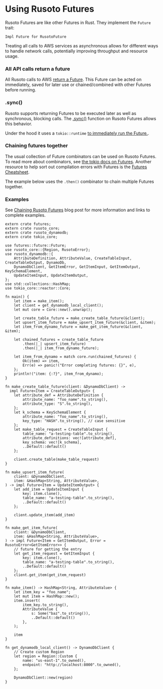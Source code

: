 # Using Rusoto Futures

Rusoto Futures are like other Futures in Rust. They implement the `Future` trait:

```rust,ignore
Impl Future for RusotoFuture
```

Treating all calls to AWS services as asynchronous allows for different ways to handle network calls, potentially improving throughput and resource usage.

### All API calls return a future

All Rusoto calls to AWS [return a Future](https://docs.rs/rusoto_core/latest/rusoto_core/struct.RusotoFuture.html). This Future can be acted on immediately, saved for later use or chained/combined with other Futures before running.

### .sync()

Rusoto supports returning Futures to be executed later as well as synchronous, blocking calls. The [.sync()](https://docs.rs/rusoto_core/latest/rusoto_core/struct.RusotoFuture.html#method.sync) function on Rusoto Futures allows this behavior.

Under the hood it uses a `tokio::runtime` [to immediately run the Future.](https://github.com/rusoto/rusoto/blob/master/rusoto/core/src/future.rs).

### Chaining futures together

The usual collection of Future combinators can be used on Rusoto Futures. To read more about combinators, see [the tokio docs on Futures](https://tokio.rs/docs/futures/combinators/). Another resource to help sort out compilation errors with Futures is the [Futures Cheatsheet](https://rufflewind.com/img/rust-futures-cheatsheet.html).

The example below uses the `.then()` combinator to chain multiple Futures together.

### Examples

See [Chaining Rusoto Futures](https://matthewkmayer.github.io/blag/public/post/chaining-rusoto-futures/) blog post for more information and links to complete examples.

```rust,no_run
extern crate futures;
extern crate rusoto_core;
extern crate rusoto_dynamodb;
extern crate tokio_core;

use futures::future::Future;
use rusoto_core::{Region, RusotoError};
use rusoto_dynamodb::{
    AttributeDefinition, AttributeValue, CreateTableInput, CreateTableOutput, DynamoDb,
    DynamoDbClient, GetItemError, GetItemInput, GetItemOutput, KeySchemaElement,
    UpdateItemInput, UpdateItemOutput,
};
use std::collections::HashMap;
use tokio_core::reactor::Core;

fn main() {
    let item = make_item();
    let client = get_dynamodb_local_client();
    let mut core = Core::new().unwrap();

    let create_table_future = make_create_table_future(&client);
    let upsert_item_future = make_upsert_item_future(&client, &item);
    let item_from_dynamo_future = make_get_item_future(&client, &item);

    let chained_futures = create_table_future
        .then(|_| upsert_item_future)
        .then(|_| item_from_dynamo_future);

    let item_from_dynamo = match core.run(chained_futures) {
        Ok(item) => item,
        Err(e) => panic!("Error completing futures: {}", e),
    };
    println!("item: {:?}", item_from_dynamo);
}

fn make_create_table_future(client: &DynamoDbClient) -> 
  impl Future<Item = CreateTableOutput> {
    let attribute_def = AttributeDefinition {
        attribute_name: "foo_name".to_string(),
        attribute_type: "S".to_string(),
    };
    let k_schema = KeySchemaElement {
        attribute_name: "foo_name".to_string(),
        key_type: "HASH".to_string(), // case sensitive
    };
    let make_table_request = CreateTableInput {
        table_name: "a-testing-table".to_string(),
        attribute_definitions: vec![attribute_def],
        key_schema: vec![k_schema],
        ..Default::default()
    };

    client.create_table(make_table_request)
}

fn make_upsert_item_future(
    client: &DynamoDbClient,
    item: &HashMap<String, AttributeValue>,
) -> impl Future<Item = UpdateItemOutput> {
    let add_item = UpdateItemInput {
        key: item.clone(),
        table_name: "a-testing-table".to_string(),
        ..Default::default()
    };

    client.update_item(add_item)
}

fn make_get_item_future(
    client: &DynamoDbClient,
    item: &HashMap<String, AttributeValue>,
) -> impl Future<Item = GetItemOutput, Error = RusotoError<GetItemError>> {
    // future for getting the entry
    let get_item_request = GetItemInput {
        key: item.clone(),
        table_name: "a-testing-table".to_string(),
        ..Default::default()
    };
    client.get_item(get_item_request)
}

fn make_item() -> HashMap<String, AttributeValue> {
    let item_key = "foo_name";
    let mut item = HashMap::new();
    item.insert(
        item_key.to_string(),
        AttributeValue {
            s: Some("baz".to_string()),
            ..Default::default()
        },
    );

    item
}

fn get_dynamodb_local_client() -> DynamoDbClient {
    // Create custom Region
    let region = Region::Custom {
        name: "us-east-1".to_owned(),
        endpoint: "http://localhost:8000".to_owned(),
    };

    DynamoDbClient::new(region)
}
```

